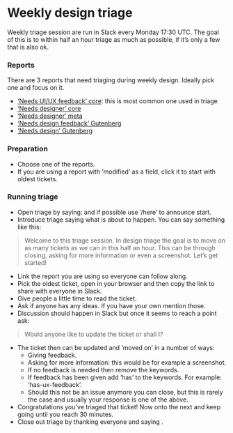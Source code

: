 # Weekly design triage

Weekly triage session are run in Slack every Monday 17:30 UTC. The goal of this is to within half an hour triage as much as possible, if it’s only a few that is also ok.

### Reports

There are 3 reports that need triaging during weekly design. Ideally pick one and focus on it.

*   [‘Needs UI/UX feedback’ core](https://core.trac.wordpress.org/report/35?sort=modified&asc=1&page=1): this is most common one used in triage
*   [‘Needs designer’ core](https://core.trac.wordpress.org/query?status=accepted&status=assigned&status=new&status=reopened&status=reviewing&keywords=~needs-design&order=priority)
*   [‘Needs designer’ meta](https://meta.trac.wordpress.org/query?status=accepted&status=assigned&status=new&status=reopened&status=reviewing&keywords=~needs-ui&keywords=~needs-ux&keywords=~ui-feedback&keywords=~ux-feedback&group=component&col=id&col=summary&col=keywords&col=status&col=owner&col=type&col=priority&col=component&order=keywords&report=9)
*   [‘Needs design feedback’ Gutenberg](https://github.com/WordPress/gutenberg/issues?q=is%3Aissue+is%3Aopen+label%3A%22Needs+Design+Feedback%22)
*   [‘Needs design’ Gutenberg](https://github.com/WordPress/gutenberg/issues?q=is%3Aissue+is%3Aopen+label%3A%22Needs+Design%22)

### Preparation

*   Choose one of the reports.
*   If you are using a report with ‘modified’ as a field, click it to start with oldest tickets.

### Running triage

*   Open triage by saying: <triage> and if possible use ‘/here’ to announce start.
*   Introduce triage saying what is about to happen. You can say something like this:

> Welcome to this triage session. In design triage the goal is to move on as many tickets as we can in this half an hour. This can be through closing, asking for more information or even a screenshot. Let’s get started!

*   Link the report you are using so everyone can follow along.
*   Pick the oldest ticket, open in your browser and then copy the link to share with everyone in Slack.
*   Give people a little time to read the ticket.
*   Ask if anyone has any ideas. If you have your own mention those.
*   Discussion should happen in Slack but once it seems to reach a point ask:

> Would anyone like to update the ticket or shall I?

*   The ticket then can be updated and ‘moved on’ in a number of ways:
    *   Giving feedback.
    *   Asking for more information: this would be for example a screenshot.
    *   If no feedback is needed then remove the keywords.
    *   If feedback has been given add ‘has’ to the keywords. For example: ‘has-ux-feedback’.
    *   Should this not be an issue anymore you can close, but this is rarely the case and usually your response is one of the above.
*   Congratulations you’ve triaged that ticket! Now onto the next and keep going until you reach 30 minutes.
*   Close out triage by thanking everyone and saying </triage>.